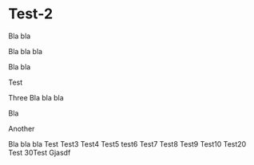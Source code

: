 # Test-2

Bla bla

Bla bla bla

Bla bla

Test

Three
Bla bla bla

Bla

Another

Bla bla bla
Test
Test3
Test4
Test5
test6
Test7
Test8
Test9 
Test10
Test20
Test 30Test
Gjasdf
